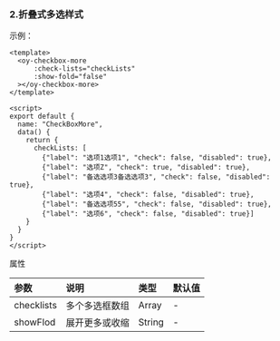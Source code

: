 ### 2.**折叠式多选样式**

示例：

```vue
<template>
  <oy-checkbox-more
      :check-lists="checkLists"
      :show-fold="false"
  ></oy-checkbox-more>
</template>

<script>
export default {
  name: "CheckBoxMore",
  data() {
    return {
      checkLists: [
        {"label": "选项1选项1", "check": false, "disabled": true},
        {"label": "选项Z", "check": true, "disabled": true},
        {"label": "备选选项3备选选项3", "check": false, "disabled": true},
        {"label": "选项4", "check": false, "disabled": true},
        {"label": "备选选项55", "check": false, "disabled": true},
        {"label": "选项6", "check": false, "disabled": true}]
    }
  }
}
</script>
```



属性

| 参数       | 说明           | 类型   | 默认值 |
| :--------- | :------------- | :----- | :----- |
| checklists | 多个多选框数组 | Array  | -      |
| showFlod   | 展开更多或收缩 | String | -      |